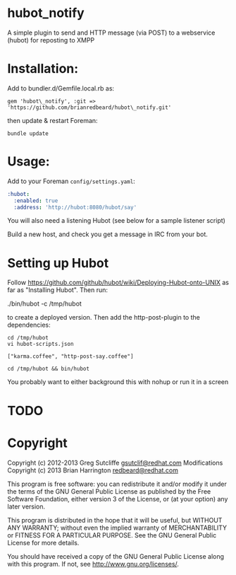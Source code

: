 # hubot\_notify

A simple plugin to send and HTTP message (via POST) to a webservice (hubot)
for reposting to XMPP

# Installation:

Add to bundler.d/Gemfile.local.rb as:

    gem 'hubot\_notify', :git => 'https://github.com/brianredbeard/hubot\_notify.git'

then update & restart Foreman:

    bundle update

# Usage:


Add to your Foreman `config/settings.yaml`:

```yaml
:hubot:
  :enabled: true
  :address: 'http://hubot:8080/hubot/say'
```

You will also need a listening Hubot (see below for a sample listener script)

Build a new host, and check you get a message in IRC from your bot.

# Setting up Hubot

Follow https://github.com/github/hubot/wiki/Deploying-Hubot-onto-UNIX as far as
"Installing Hubot". Then run:

   ./bin/hubot -c /tmp/hubot

to create a deployed version. Then add the http-post-plugin to the dependencies:

    cd /tmp/hubot
    vi hubot-scripts.json

    ["karma.coffee", "http-post-say.coffee"]

    cd /tmp/hubot && bin/hubot 

You probably want to either background this with nohup or run it in a screen

# TODO

# Copyright

Copyright (c) 2012-2013 Greg Sutcliffe <gsutclif@redhat.com>
Modifications Copyright (c) 2013 Brian Harrington <redbeard@redhat.com>

This program is free software: you can redistribute it and/or modify
it under the terms of the GNU General Public License as published by
the Free Software Foundation, either version 3 of the License, or
(at your option) any later version.

This program is distributed in the hope that it will be useful,
but WITHOUT ANY WARRANTY; without even the implied warranty of
MERCHANTABILITY or FITNESS FOR A PARTICULAR PURPOSE.  See the
GNU General Public License for more details.

You should have received a copy of the GNU General Public License
along with this program.  If not, see <http://www.gnu.org/licenses/>.
